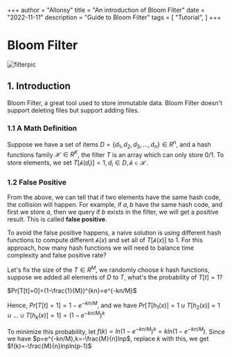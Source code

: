 +++
author = "Allonsy"
title = "An introduction of Bloom Filter"
date = "2022-11-11"
description = "Guide to Bloom Filter"
tags = [
    "Tutorial",
]
+++

# Bloom Filter

![filterpic](https://imgse.com/i/zPgViD)

## 1. Introduction

Bloom Filter, a great tool used to store immutable data. Bloom Filter doesn't support deleting files but support adding files.

### 1.1 A Math Definition

Suppose we have a set of items $D=\{d_1,d_2,d_3,\dots,d_n\}\in R^n$, and a hash functions family $\mathcal{H}\in R^K$, the filter $T$ is an array which can only store $0/1$. To store elements, we set $T[\mathcal{h}(d_i)]=1,d_i\in D, \mathcal{h}\in\mathcal{H}$.

### 1.2 False Positive
From the above, we can tell that if two elements have the same hash code, the collision will happen. For example, if $a,b$ have the same hash code, and first we store $a$, then we query if $b$ exists in the filter, we will get a positive result. This is called **false positive**.

To avoid the false positive happens, a naive solution is using different hash functions to compute different $\mathcal{h}(x)$ and set all of $T[\mathcal{h}(x)]$ to $1$. For this approach, how many hash functions we will need to balance time complexity and false positive rate?

Let's fix the size of the $T\in R^M$, we randomly choose $k$ hash functions, suppose we added all elements of $D$ to $T$, what's the probability of $T[t]=1$?

$Pr[T[t]=0]=(1-\frac{1}{M})^{kn}=e^{-kn/M}$

Hence, $Pr[T[t]=1]=1-e^{-kn/M}$, and we have $Pr[T[h_1(x)]=1\cup T[h_2(x)]=1\cup\dots\cup T[h_k(x)]=1]=(1-e^{-kn/M})^k$

To minimize this probability, let $f(k)=ln(1-e^{-kn/M})^k=kln(1-e^{-kn/M})$. Since we have $p=e^{-kn/M},k=-\frac{M}{n}lnp$, replace $k$ with this, we get $f(k)=-\frac{M}{n}lnpln(p-1)$